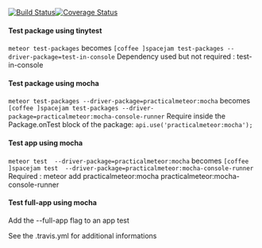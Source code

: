 [![Build Status](https://travis-ci.org/serut/meteor-coverage-app-exemple.svg?branch=master)](https://travis-ci.org/serut/meteor-coverage-app-exemple)[![Coverage Status](https://coveralls.io/repos/github/serut/meteor-coverage-app-exemple/badge.svg?branch=master)](https://coveralls.io/github/serut/meteor-coverage-app-exemple?branch=master)

#### Test package using tinytest
`meteor test-packages`
becomes
`[coffee ]spacejam test-packages --driver-package=test-in-console`
Dependency used but not required : test-in-console

#### Test package using mocha
`meteor test-packages --driver-package=practicalmeteor:mocha`
becomes
`[coffee ]spacejam test-packages --driver-package=practicalmeteor:mocha-console-runner`
Require inside the Package.onTest block of the package: `api.use('practicalmeteor:mocha');`

#### Test app using mocha
`meteor test  --driver-package=practicalmeteor:mocha`
becomes
`[coffee ]spacejam test  --driver-package=practicalmeteor:mocha-console-runner`
Required : meteor add practicalmeteor:mocha practicalmeteor:mocha-console-runner

#### Test full-app using mocha
Add the --full-app flag to an app test

See the .travis.yml for additional informations
